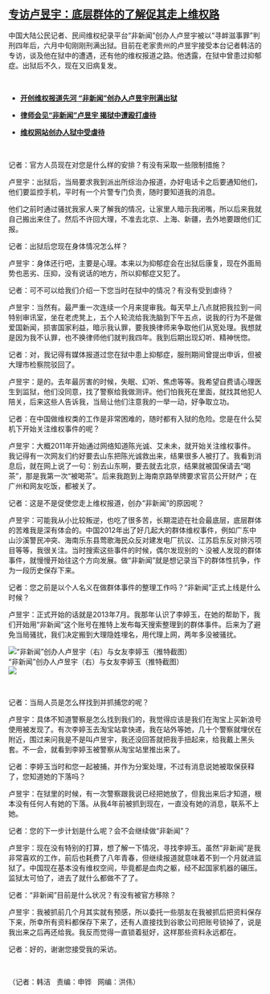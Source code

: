 <!--1594235700000-->
[专访卢昱宇：底层群体的了解促其走上维权路](https://www.rfa.org/mandarin/yataibaodao/meiti/hj-07082020121652.html)
------

<p>中国大陆公民记者、民间维权纪录平台“非新闻”创办人卢昱宇被以“寻衅滋事罪”判刑四年后，六月中旬刚刚刑满出狱。目前在老家贵州的卢昱宇接受本台记者韩洁的专访，谈及他在狱中的遭遇，还有他的维权报道之路。他透露，在狱中曾患过抑郁症。出狱后不久，现在又旧病复发。</p><p> </p><ul><li><b><a class="external-link" href="http://www.rfa.org/mandarin/yataibaodao/renquanfazhi/gf-06162020110057.html">开创维权报道先河 “非新闻”创办人卢昱宇刑满出狱</a></b></li></ul><ul><li><b><a class="external-link" href="http://www.rfa.org/mandarin/yataibaodao/meiti/yf2-09012016103041.html">律师会见“非新闻”卢昱宇 揭狱中遭殴打虐待</a></b></li></ul><ul><li><b><a class="external-link" href="http://www.rfa.org/mandarin/yataibaodao/renquanfazhi/gf2-11292019075229.html">维权网站创办人狱中受虐待</a></b></li></ul><p> </p><p>记者：官方人员现在对您是什么样的安排？有没有采取一些限制措施？</p><p>卢昱宇：出狱后，当局要求我到派出所综治办报道，办好电话卡之后要通知他们，他们要监控手机，平时有一个片警专门负责，随时要知道我的消息。</p><p>他们之前时通过骚扰我家人来了解我的情况，让家里人暗示我闭嘴，所以后来我就自己搬出来住了。然后不许回大理，不准去北京、上海、新疆，去外地要跟他们汇报。</p><p>记者：出狱后您现在身体情况怎么样？</p><p>卢昱宇：身体还行吧，主要是心理。本来以为抑郁症会在出狱后康复，现在外面局势也恶劣、压抑，没有说话的地方，所以抑郁症又犯了。</p><p>记者：可不可以给我们介绍一下您当时在狱中的情况？有没有受到虐待？</p><p>卢昱宇：当然有。最严重一次连续一个月来提审我。每天早上八点就把我拉到一间特别审讯室，坐在老虎凳上，五个人轮流给我洗脑到下午五点，说我的行为不是做爱国新闻，损害国家利益，暗示我认罪，要我换律师来争取他们从宽处理。我想就是因为我不认罪，也不换律师他们就判我四年。我到后期出现幻听、精神恍惚。</p><p>记者：对，我记得有媒体报道过您在狱中患上抑郁症，服刑期间曾提出申诉，但被大理市检察院驳回了。</p><p>卢昱宇：是的。去年最厉害的时候，失眠、幻听、焦虑等等。我希望自费请心理医生到监狱，他们没同意，找了警察给我做测评。他们怕我死在里面，就找其他犯人陪关，后来这些人告诉我，当局让他们注意我的一举一动，好争取立功。</p><p>记者：在中国做维权类的工作是非常困难的，随时都有入狱的危险。您是在什么契机下开始关注维权事件的呢？</p><p>卢昱宇：大概2011年开始通过网络知道陈光诚、艾未未，就开始关注维权事件。我记得有一次网友们约好要去山东把陈光诚救出来，结果很多人被打了。我看到消息后，就在网上说了一句：别去山东啊，要去就去北京，结果就被国保请去“喝茶”，那是我第一次“被喝茶”。后来我跑到上海南京路举牌要求官员公开财产；在广州和网友吃饭，都被关了。</p><p>记者：这是不是促使您走上维权报道，创办“非新闻”的原因呢？</p><p>卢昱宇：可能我从小比较叛逆，也吃了很多苦，长期混迹在社会最底层，底层群体的苦难我是深有体会的。中国2012年出了好几起大的群体维权事件，例如广东中山沙溪警民冲突、海南乐东县莺歌海民众反对建发电厂抗议、江苏启东反对排污项目等等，我很关注。当时搜索这些事件的时候，偶尔发现别的丶没被人发现的群体事件，就慢慢开始往这个方向发展。做“非新闻”就是想记录当下的群体性抗争，作为一段历史保存下来。</p><p>记者：您之前是以个人名义在做群体事件的整理工作吗？“非新闻”正式上线是什么时候？</p><p>卢昱宇：正式开始的话就是2013年7月。我那年认识了李婷玉，在她的帮助下，我们开始用“非新闻”这个账号在推特上发布每天搜索整理到的群体事件。后来为了避免当局骚扰，我们决定搬到大理隐姓埋名，用代理上网，两年多没被骚扰。</p><p><div class="image-inline captioned" style="width:622px;"><div style="width:622px;"><img alt="“非新闻”创办人卢昱宇（右）与女友李婷玉（推特截图）" src="https://www.rfa.org/mandarin/yataibaodao/meiti/hj-07082020121652.html/hj0708a.jpg" title="“非新闻”创办人卢昱宇（右）与女友李婷玉（推特截图）"/></div><div class="image-caption"><span style="width:622px;">“非新闻”创办人卢昱宇（右）与女友李婷玉（推特截图）</span><span class="copyright"> </span></div><div id="zoomattribute"><a class="single_image" href="/mandarin/yataibaodao/meiti/hj-07082020121652.html/hj0708a.jpg" title="“非新闻”创办人卢昱宇（右）与女友李婷玉（推特截图）"><img src="/rfa_resources/graphics/icon-zoom.png"/></a></div></div></p><p> </p><p>记者：当局人员是怎么样找到并抓捕您的呢？</p><p>卢昱宇：具体不知道警察是怎么找到我们的，我觉得应该是我们在淘宝上买新浪号使用被发现了。有次李婷玉去淘宝站拿快递，我在站外等她，几十个警察就埋伏在附近，围过来问我是不是叫卢昱宇，我还没回答就把我手扭起来，给我戴上黑头套。不一会，就看到李婷玉被警察从淘宝站里推出来了。</p><p>记者：李婷玉当时和您一起被捕，并作为分案处理，不过有消息说她被取保获释了，您知道她的下落吗？</p><p>卢昱宇：在狱里的时候，有一次警察跟我说已经把她放了，但我出来后才知道，根本没有任何人有她的下落。从我4年前被抓到现在，一直没有她的消息，联系不上她。</p><p>记者：您的下一步计划是什么呢？会不会继续做“非新闻”？</p><p>卢昱宇：现在没有特别的打算，想了解一下情况，寻找李婷玉。虽然“非新闻”是我非常喜欢的工作，前后也耗费了八年青春，但继续报道就意味着不到一个月就进监狱了。中国现在基本没有维权空间，毕竟都是血肉之躯，经不起国家机器的碾压。监狱太可怕了，进去了就什么都做不了了。</p><p>记者：“非新闻”目前是什么状况？有没有被官方移除？</p><p>卢昱宇：我被抓前几个月其实就有预感，所以委托一些朋友在我被抓后把资料保存下来，所幸所有资料都保存下来了，还有人直接找到谷歌公司把账号锁掉了，说是我出来之后再还给我。我反而觉得一直锁着挺好，这样那些资料永远都在。</p><p>记者：好的，谢谢您接受我的采访。</p><p> </p><p>（记者：韩洁   责编：申铧   网编：洪伟）</p>
